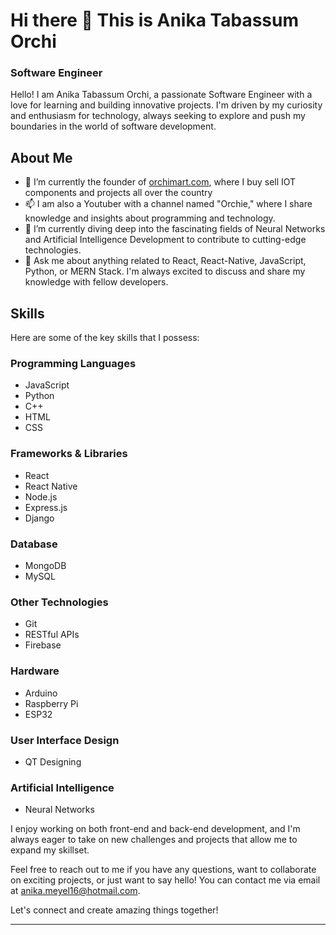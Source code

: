 # Hi there 👋 This is Anika Tabassum Orchi

### Software Engineer

Hello! I am Anika Tabassum Orchi, a passionate Software Engineer with a love for learning and building innovative projects. I'm driven by my curiosity and enthusiasm for technology, always seeking to explore and push my boundaries in the world of software development.

## About Me

- 🔭 I’m currently the founder of [orchimart.com](https://orchimart.com), where I buy sell IOT components and projects all over the country
- 📫 I am also a Youtuber with a channel named "Orchie," where I share knowledge and insights about programming and technology.
- 🌱 I’m currently diving deep into the fascinating fields of Neural Networks and Artificial Intelligence Development to contribute to cutting-edge technologies.
- 💬 Ask me about anything related to React, React-Native, JavaScript, Python, or MERN Stack. I'm always excited to discuss and share my knowledge with fellow developers.

## Skills

Here are some of the key skills that I possess:

### Programming Languages
- JavaScript
- Python
- C++
- HTML
- CSS

### Frameworks & Libraries
- React
- React Native
- Node.js
- Express.js
- Django

### Database
- MongoDB
- MySQL

### Other Technologies
- Git
- RESTful APIs
- Firebase

### Hardware
- Arduino
- Raspberry Pi
- ESP32

### User Interface Design
- QT Designing

### Artificial Intelligence
- Neural Networks

I enjoy working on both front-end and back-end development, and I'm always eager to take on new challenges and projects that allow me to expand my skillset.

Feel free to reach out to me if you have any questions, want to collaborate on exciting projects, or just want to say hello! You can contact me via email at [anika.meyel16@hotmail.com](mailto:anika.meyel16@hotmail.com).

Let's connect and create amazing things together!

---
